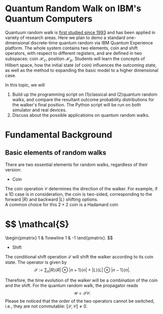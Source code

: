 # Quantum Random Walk on IBM's Quantum Computers
Quantuum random walk is [first studied since 1993](https://journals.aps.org/pra/abstract/10.1103/PhysRevA.48.1687)
and has been applied in variety of research areas. 
Here we plan to demo a standard one-dimensional discrete-time quantum random via IBM Quantum Experience platform. 
The whole system contains two elements, coin and shift operators, with respect to different registers, and are defined in two subspaces: coin $\mathcal{H}_c$, position $\mathcal{H}_p$. 
Students will learn the concepts of Hilbert space, how the initial state (of coin) influences the outcoming state, as well as the method to expanding the basic model to a higher dimensional case. 

In this topic, we will 
1. Build up the programming script on (1)classical and (2)quantum random walks, and compare the resultant outcome probability distributions for the walker's final position. The Python script will be run on both simulator and real devices.
2. Discuss about the possible applicatioins on quantum random walks.


# Fundamental Background

## Basic elements of random walks

There are two essential elements for random walks, regardless of their version:
- Coin
 
The coin operation $\mathcal{C}$ determines the direction of the walker.
For example, if a 1D case is in consideration, the coin is two-sided, corresponding to the forward $|R\rangle$ and backward $|L\rangle$ shifting options.  
A common choice for this $2\times2$ coin is a Hadamard coin

$$
\mathcal{S}
=
\begin{pmatrix}
1 & 1\newline
1 & -1
\end{pmatrix}.
$$


  
- Shift
  
The conditional shift operation $\mathcal{S}$ will shift the walker according to its coin state.
The operator is given by
$$
\mathcal{S}
:=
\displaystyle\sum_n
|R\rangle \langle R| \otimes |n+1\rangle \langle n|
+
|L\rangle \langle L| \otimes |n-1\rangle \langle n|.
$$

Therefore, the time evolution of the walker will be a combination of the coin and the shift.
For the quantum random walk, the propagator reads
$$
\mathcal{U} = \mathcal{S} \mathcal{C}.
$$
Please be noticed that the order of the two operators cannot be switched, i.e., they are not commutable: $[\mathcal{S}, \mathcal{C}] \neq 0$.



